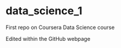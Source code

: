 data_science_1
==============

First repo on Coursera Data Science course

Edited within the GitHub webpage
